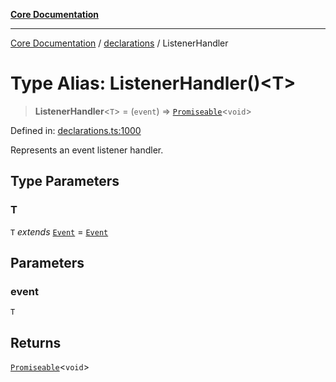 [**Core Documentation**](../../README.md)

***

[Core Documentation](../../README.md) / [declarations](../README.md) / ListenerHandler

# Type Alias: ListenerHandler()\<T\>

> **ListenerHandler**\<`T`\> = (`event`) => [`Promiseable`](Promiseable.md)\<`void`\>

Defined in: [declarations.ts:1000](https://github.com/stonemjs/core/blob/85781fe5b87769612839dd6b850ba45186d357fa/src/declarations.ts#L1000)

Represents an event listener handler.

## Type Parameters

### T

`T` *extends* [`Event`](../../events/Event/classes/Event.md) = [`Event`](../../events/Event/classes/Event.md)

## Parameters

### event

`T`

## Returns

[`Promiseable`](Promiseable.md)\<`void`\>
